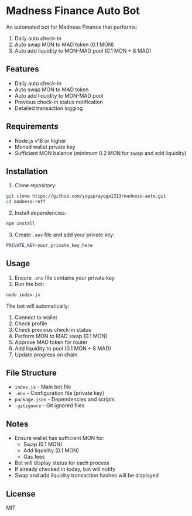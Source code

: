 # Madness Finance Auto Bot

An automated bot for Madness Finance that performs:
1. Daily auto check-in
2. Auto swap MON to MAD token (0.1 MON)
3. Auto add liquidity to MON-MAD pool (0.1 MON + 8 MAD)

## Features

- Daily auto check-in
- Auto swap MON to MAD token
- Auto add liquidity to MON-MAD pool
- Previous check-in status notification
- Detailed transaction logging

## Requirements

- Node.js v16 or higher
- Monad wallet private key
- Sufficient MON balance (minimum 0.2 MON for swap and add liquidity)

## Installation

1. Clone repository:
```bash
git clone https://github.com/yogiprayoga1313/madness-auto.git
cd madness-reff
```

2. Install dependencies:
```bash
npm install
```

3. Create `.env` file and add your private key:
```bash
PRIVATE_KEY=your_private_key_here
```

## Usage

1. Ensure `.env` file contains your private key
2. Run the bot:
```bash
node index.js
```

The bot will automatically:
1. Connect to wallet
2. Check profile
3. Check previous check-in status
4. Perform MON to MAD swap (0.1 MON)
5. Approve MAD token for router
6. Add liquidity to pool (0.1 MON + 8 MAD)
7. Update progress on chain

## File Structure

- `index.js` - Main bot file
- `.env` - Configuration file (private key)
- `package.json` - Dependencies and scripts
- `.gitignore` - Git ignored files

## Notes

- Ensure wallet has sufficient MON for:
  - Swap (0.1 MON)
  - Add liquidity (0.1 MON)
  - Gas fees
- Bot will display status for each process
- If already checked in today, bot will notify
- Swap and add liquidity transaction hashes will be displayed

## License

MIT 